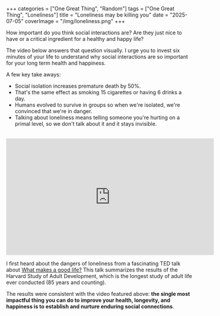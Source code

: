 +++
categories = ["One Great Thing", "Random"]
tags = ["One Great Thing", "Loneliness"]
title = "Loneliness may be killing you"
date = "2025-07-05"
coverImage = "/img/loneliness.png"
+++

How important do you think social interactions are? Are they just nice to have or a critical ingredient for a healthy and happy life?

<!--more-->

The video below answers that question visually. I urge you to invest six minutes of your life to understand why social interactions are so important for your long term health and happiness.

A few key take aways:
- Social isolation increases premature death by 50%.
- That's the same effect as smoking 15 cigarettes or having 6 drinks a day.
- Humans evolved to survive in groups so when we're isolated, we're convinced that we're in danger.
- Talking about loneliness means telling someone you're hurting on a primal level, so we don't talk about it and it stays invisible.

<br>

<iframe width="560" height="315" src="https://www.youtube.com/embed/h7w339vE2F8?si=mm_s_BxCXOEG0Lpp" title="YouTube video player" frameborder="0" allow="accelerometer; autoplay; clipboard-write; encrypted-media; gyroscope; picture-in-picture; web-share" referrerpolicy="strict-origin-when-cross-origin" allowfullscreen></iframe>

I first heard about the dangers of loneliness from a fascinating TED talk about <a target="_blank" href="https://www.youtube.com/watch?v=8KkKuTCFvzI">What makes a good life?</a> This talk summarizes the results of the Harvard Study of Adult Development, which is the longest study of adult life ever conducted (85 years and counting).

The results were consistent with the video featured above: **the single most impactful thing you can do to improve your health, longevity, and happiness is to establish and nurture enduring social connections**.
